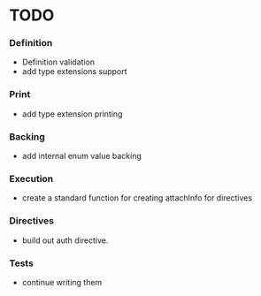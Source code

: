# TODO

### Definition

* Definition validation
* add type extensions support

### Print

* add type extension printing

### Backing

* add internal enum value backing

### Execution

* create a standard function for creating attachInfo for directives

### Directives

* build out auth directive.

### Tests

* continue writing them
